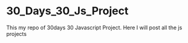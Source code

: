 

# 30_Days_30_Js_Project

This my repo of 30days 30 Javascript Project. Here I will post all the js projects 
